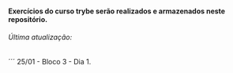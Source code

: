 #### Exercícios do curso trybe serão realizados e armazenados neste repositório.

###### Última atualização:
´´´ 25/01 - Bloco 3 - Dia 1.
